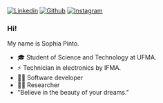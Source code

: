 

<!--
### Hi there 👋
**sophiapinto/sophiapinto** is a ✨ _special_ ✨ repository because its `README.md` (this file) appears on your GitHub profile.

Here are some ideas to get you started:

- 🔭 I’m currently working on ...
- 🌱 I’m currently learning ...
- 👯 I’m looking to collaborate on ...
- 🤔 I’m looking for help with ...
- 💬 Ask me about ...
- 📫 How to reach me: ...
- 😄 Pronouns: ...
- ⚡ Fun fact: ...
-->

[![Linkedin](https://img.shields.io/badge/-LinkedIn-blue?style=flat&logo=Linkedin&logoColor=white)](https://https://www.linkedin.com/in/sarah-sophia-pinto-9031081a9)
[![Github](https://img.shields.io/badge/-Github-black?style=flat&logo=github&logoColor=white/)](https://github.com/sophiapinto)
[![Instagram](https://img.shields.io/badge/-Instagram-c14438?style=flat&logo=Instagram&logoColor=white)](https://instagram.com/yllionpontocom?igshid=gek3ee8mi8qb)

### Hi!

My name is Sophia Pinto.

- 🎓 Student of Science and Technology at UFMA.
- ⚡ Technician in electronics by IFMA.
- 👩‍💻 Software developer
- 👩‍🔬 Researcher
- "Believe in the beauty of your dreams."

